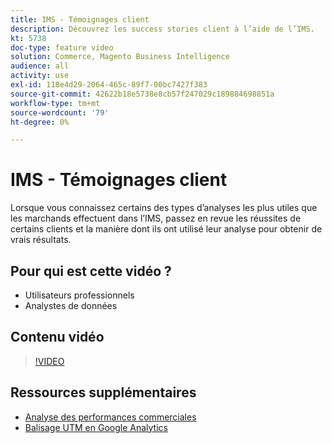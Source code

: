 ```yaml
---
title: IMS - Témoignages client
description: Découvrez les success stories client à l’aide de l’IMS.
kt: 5738
doc-type: feature video
solution: Commerce, Magento Business Intelligence
audience: all
activity: use
exl-id: 118e4d29-2064-465c-89f7-00bc7427f383
source-git-commit: 42622b18e5738e8cb57f247029c189884698851a
workflow-type: tm+mt
source-wordcount: '79'
ht-degree: 0%

---
```


# IMS - Témoignages client

Lorsque vous connaissez certains des types d’analyses les plus utiles que les marchands effectuent dans l’IMS, passez en revue les réussites de certains clients et la manière dont ils ont utilisé leur analyse pour obtenir de vrais résultats.

## Pour qui est cette vidéo ?

- Utilisateurs professionnels
- Analystes de données

## Contenu vidéo

>[!VIDEO](https://video.tv.adobe.com/v/35992?quality=12&learn=on)

## Ressources supplémentaires

- [Analyse des performances commerciales](https://docs.magento.com/mbi/data-analyst/analysis/bus-perf-analysis.html)
- [Balisage UTM en Google Analytics](https://docs.magento.com/mbi/best-practices/utm-tagging-google.html)
